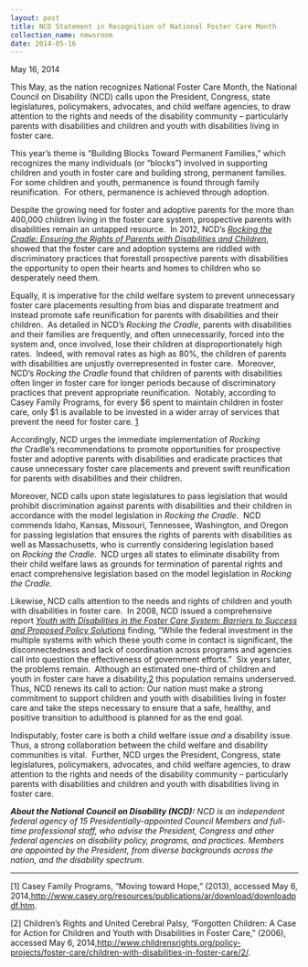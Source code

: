 ```yaml
---
layout: post
title: NCD Statement in Recognition of National Foster Care Month
collection_name: newsroom
date: 2014-05-16
---
```

May 16, 2014

This May, as the nation recognizes National Foster Care Month, the National Council on Disability (NCD) calls upon the President, Congress, state legislatures, policymakers, advocates, and child welfare agencies, to draw attention to the rights and needs of the disability community – particularly parents with disabilities and children and youth with disabilities living in foster care.

This year’s theme is “Building Blocks Toward Permanent Families,” which recognizes the many individuals (or “blocks”) involved in supporting children and youth in foster care and building strong, permanent families.  For some children and youth, permanence is found through family reunification.  For others, permanence is achieved through adoption. 

Despite the growing need for foster and adoptive parents for the more than 400,000 children living in the foster care system, prospective parents with disabilities remain an untapped resource.  In 2012, NCD’s *[Rocking the Cradle: Ensuring the Rights of Parents with Disabilities and Children](https://www.ncd.gov/publications/2012/Sep272012/)*, showed that the foster care and adoption systems are riddled with discriminatory practices that forestall prospective parents with disabilities the opportunity to open their hearts and homes to children who so desperately need them. 

Equally, it is imperative for the child welfare system to prevent unnecessary foster care placements resulting from bias and disparate treatment and instead promote safe reunification for parents with disabilities and their children.  As detailed in NCD’s *Rocking the Cradle*, parents with disabilities and their families are frequently, and often unnecessarily, forced into the system and, once involved, lose their children at disproportionately high rates.  Indeed, with removal rates as high as 80%, the children of parents with disabilities are unjustly overrepresented in foster care.  Moreover, NCD’s *Rocking the Cradle* found that children of parents with disabilities often linger in foster care for longer periods because of discriminatory practices that prevent appropriate reunification.  Notably, according to Casey Family Programs, for every $6 spent to maintain children in foster care, only $1 is available to be invested in a wider array of services that prevent the need for foster care. [1](https://www.ncd.gov/newsroom/2014/051614#endnote1)

Accordingly, NCD urges the immediate implementation of *Rocking the* Cradle’s recommendations to promote opportunities for prospective foster and adoptive parents with disabilities and eradicate practices that cause unnecessary foster care placements and prevent swift reunification for parents with disabilities and their children.

Moreover, NCD calls upon state legislatures to pass legislation that would prohibit discrimination against parents with disabilities and their children in accordance with the model legislation in *Rocking the Cradle*.  NCD commends Idaho, Kansas, Missouri, Tennessee, Washington, and Oregon for passing legislation that ensures the rights of parents with disabilities as well as Massachusetts, who is currently considering legislation based on *Rocking the Cradle*.  NCD urges all states to eliminate disability from their child welfare laws as grounds for termination of parental rights and enact comprehensive legislation based on the model legislation in *Rocking the Cradle*.

Likewise, NCD calls attention to the needs and rights of children and youth with disabilities in foster care.  In 2008, NCD issued a comprehensive report *[Youth with Disabilities in the Foster Care System: Barriers to Success and Proposed Policy Solutions](https://www.ncd.gov/publications/2008/02262008)* finding, “While the federal investment in the multiple systems with which these youth come in contact is significant, the disconnectedness and lack of coordination across programs and agencies call into question the effectiveness of government efforts.”  Six years later, the problems remain.  Although an estimated one-third of children and youth in foster care have a disability,[2](https://www.ncd.gov/newsroom/2014/051614#endnote2) this population remains underserved.  Thus, NCD renews its call to action: Our nation must make a strong commitment to support children and youth with disabilities living in foster care and take the steps necessary to ensure that a safe, healthy, and positive transition to adulthood is planned for as the end goal.

Indisputably, foster care is both a child welfare issue *and* a disability issue.  Thus, a strong collaboration between the child welfare and disability communities is vital.  Further, NCD urges the President, Congress, state legislatures, policymakers, advocates, and child welfare agencies, to draw attention to the rights and needs of the disability community – particularly parents with disabilities and children and youth with disabilities living in foster care.

***About the National Council on Disability (NCD):** NCD is an independent federal agency of 15 Presidentially-appointed Council Members and full-time professional staff, who advise the President, Congress and other federal agencies on disability policy, programs, and practices. Members are appointed by the President, from diverse backgrounds across the nation, and the disability spectrum.*



- - -

[1] Casey Family Programs, “Moving toward Hope,” (2013), accessed May 6, 2014,<http://www.casey.org/resources/publications/ar/download/downloadpdf.htm>.

[2] Children’s Rights and United Cerebral Palsy, “Forgotten Children: A Case for Action for Children and Youth with Disabilities in Foster Care,” (2006), accessed May 6, 2014,<http://www.childrensrights.org/policy-projects/foster-care/children-with-disabilities-in-foster-care/2/>.
